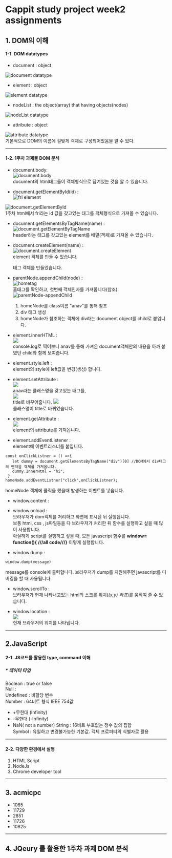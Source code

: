 # Cappit study project week2 assignments


## 1. DOM의 이해     

#### 1-1. DOM datatypes    
   - document : object  
   
   ![document datatype](./2week/document&#32;datatype.PNG)
     
   - element : object  
     
   ![element datatype](./2week/element&#32;datatype.PNG)
   - nodeList :  the object(array) that having objects(nodes)  
     
   ![nodeList datatype](./2week/nodelist&#32;datatype.PNG)
   - attribute : object  
     
   ![attribute datatype](./2week/attribute&#32;datatype.PNG)  
   기본적으로 DOM의 이름에 걸맞게 객체로 구성되어있음을 알 수 있다.  
     
     
--------------------     
             
 
#### 1-2. 1주차 과제물 DOM 분석  
   - document.body:  
   ![document.body](./2week/document.body.PNG)  
   document의 html태그들이 객체형식으로 담겨있는 것을 알 수 있습니다.  
   
   - document.getElementById(id) :  
   ![fri element](./2week/1.PNG)  
   
   ![document.getElementById](./2week/document.getElementById.PNG)  
   1주차 html에서 fri라는 id 값을 갖고있는 태그를 객체형식으로 가져올 수 있습니다.  
   
   - document.getElementsByTagName(name) :  
   ![document.getElementByTagName](./2week/document-getElementByTageName.PNG)  
   header라는 태그를 갖고있는 element를 배열(객체)로 가져올 수 있습니다.  
     
     
     
   - document.createElement(name) :  
   ![document.createElement](./2week/document-createElement.PNG)  
   element 객체를 만들 수 있습니다. <p></p> 태그 객체를 만들었습니다.  
   
   - parentNode.appendChild(node) :  
   ![hometag](./2week/hometag.PNG)  
   홈태그를 확인하고, 첫번째 객체인자를 가져옵니다(참조).  
   ![parentNode-appendChild](./2week/parentNode-appendChild.PNG)  
      1. homeNode를 class이름 "anav"를 통해 참조
      2. div 태그 생성
      3. homeNode가 참조하는 객체에 div라는 document object를 child로 붙입니다.  
      
   - element.innerHTML :  
   ![](./2week/homeNode-innerHTML.PNG)  
   console.log로 찍어보니 anav를 통해 가져온 document객체안의 내용을 아까 붙였던 child와 함께 보여줍니다.  
   
   - element.style.left :  
   element의 style에 left값을 변경(생성) 합니다.  
   
   - element.setAttribute :  
   ![](./2week/hometag.PNG)  
   anav라는 클래스명을 갖고있는 태그를,  
   ![](./2week/sethomenode.PNG)  
   title로 바꾸어줍니다.
   ![](./2week/homeNode-setAttribute.PNG)  
   클래스명이 title로 바뀌었습니다.  
   
   - element.getAttribute :  
   ![](./2week/homNode-getAttribute.PNG)  
   element의 attribute를 가져옵니다.  
   
   - element.addEventListener :  
   element에 이벤트리스너를 붙입니다.
   ```
   const onClickListner = () =>{
      let dummy = document.getElementsByTagName("div")[0] //DOM에서 div태그의 맨처음 객체를 가져옵니다.
      dummy.InnerHtml = "hi";
    }
   homeNode.addEventListner("click",onClickListner);
   ```
   homeNode 객체에 클릭을 했을때 발생하는 이벤트를 넣습니다.  
   
   - window.content :  
   
   - window.onload :  
   브라우저가 dom객체를 처리하고 화면에 표시된 뒤 실행됩니다.  
   보통 html, css , js파일등을 다 브라우저가 처리한 뒤 함수를 실행하고 싶을 때 많이 사용합니다.  
   확실하게 script를 실행하고 싶을 때, 모든 javascript 함수를 **window= function(){ ///all code///}** 이렇게 실행합니다.
   - window.dump :  
   ```
   window.dump(message)
   ```
   message를 console에 출력합니다.
   브라우저가 dump를 지원해주면 javascript를 디버깅을 할 때 사용됩니다.
   
   - window.scrollTo :  
   브라우저가 현재 나타내고있는 html의 스크롤 위치(_(x,y) 좌표_)를 움직여 줄 수 있습니다.  
   
   - window.location :  
   ![](./2week/window-location.PNG)  
   현재 브라우저의 위치를 나타냅니다.
   
   
   ----------------
   
## 2.JavaScript

#### 2-1. JS코드를 활용한 type, command 이해  
 ##### * 데이터 타입  
 Boolean : true or false  
 Null :   
 Undefined : 비할당 변수    
 Number : 64비트 형식 IEEE 754값
   - +무한대 (Infinity)
   - -무한대 (-Infinity)
   - NaN( not a number)
 String : 16비트 부호없는 정수 값의 집합      
 Symbol : 유일하고 변경불가능한 기본값. 객체 프로퍼티의 식별자로 활용
       
      
--------------------
#### 2-2. 다양한 환경에서 실행
  1. HTML Script
  2. NodeJs
  3. Chrome developer tool

------------------
## 3. acmicpc
  - 1065
  - 11729
  - 2851
  - 11726
  - 10825  
  
  
  
  
----------------
## 4. JQeury 를 활용한 1주차 과제 DOM 분석
